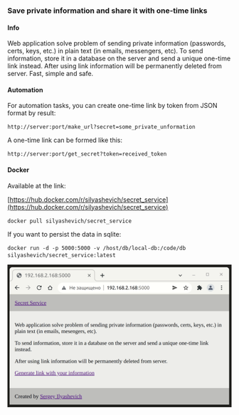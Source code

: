 ### Save private information and share it with one-time links 

#### Info

Web application solve problem of sending private information (passwords, certs, keys, etc.) in plain text (in emails, messengers, etc).
To send information, store it in a database on the server and send a unique one-time link instead.
After using link information will be permanently deleted from server. 
Fast, simple and safe.

#### Automation

For automation tasks, you can create one-time link by token from JSON format by result:  

```
http://server:port/make_url?secret=some_private_unformation
```

A one-time link can be formed like this:

```
http://server:port/get_secret?token=received_token 
```

#### Docker

Available at the link:

[https://hub.docker.com/r/silyashevich/secret_service](https://hub.docker.com/r/silyashevich/secret_service)


```
docker pull silyashevich/secret_service
```

If you want to persist the data in sqlite:

```console
docker run -d -p 5000:5000 -v /host/db/local-db:/code/db silyashevich/secret_service:latest
```

![](secret_service.gif)
